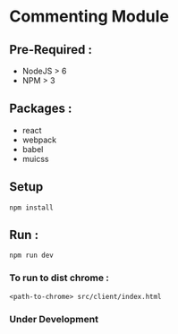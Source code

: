 # Commenting Module


## Pre-Required :

 - NodeJS > 6
 - NPM > 3


## Packages :

 - react
 - webpack
 - babel
 - muicss


## Setup

```
npm install
```


## Run :

```
npm run dev
```


### To run to dist chrome :

```
<path-to-chrome> src/client/index.html
```


### Under Development

